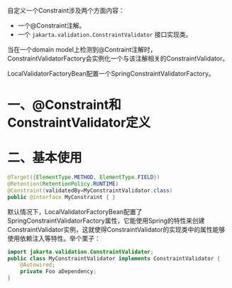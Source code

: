 自定义一个Constraint涉及两个方面内容：
- 一个@Constraint注解。
- 一个 `jakarta.validation.ConstraintValidator` 接口实现类。

当在一个domain model上检测到@Contraint注解时，ConstraintValidatorFactory会实例化一个与该注解相关的ConstraintValidator。

LocalValidatorFactoryBean配置一个SpringConstraintValidatorFactory。


# 一、@Constraint和ConstraintValidator定义



# 二、基本使用



```java
@Target({ElementType.METHOD, ElementType.FIELD}) 
@Retention(RetentionPolicy.RUNTIME) 
@Constraint(validatedBy=MyConstraintValidator.class) 
public @interface MyConstraint { }
```


默认情况下，LocalValidatorFactoryBean配置了SpringConstraintValidatorFactory属性，它能使用Spring的特性来创建ConstraintValidator实例，这就使得ConstraintValidator的实现类中的属性能够使用依赖注入等特性。举个栗子：
```java
import jakarta.validation.ConstraintValidator; 
public class MyConstraintValidator implements ConstraintValidator {   
	@Autowired;   
	private Foo aDependency;   
}
```


